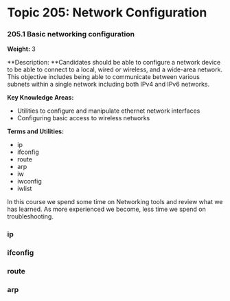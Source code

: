 # **Topic 205: Network Configuration**

### **205.1 Basic networking configuration**

**Weight:** 3

**Description: **Candidates should be able to configure a network device to be able to connect to a local, wired or wireless, and a wide-area network. This objective includes being able to communicate between various subnets within a single network including both IPv4 and IPv6 networks.

**Key Knowledge Areas:**

* Utilities to configure and manipulate ethernet network interfaces
* Configuring basic access to wireless networks

**Terms and Utilities:**

* ip
* ifconfig
* route
* arp
* iw
* iwconfig
* iwlist

In this course we spend some time on Networking tools and review what we has learned. As more  experienced we become, less time we spend on troubleshooting.

### ip

### ifconfig

### route

### arp






